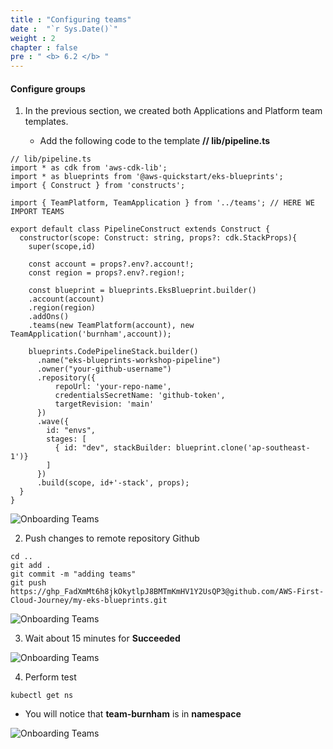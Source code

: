 ```yaml
---
title : "Configuring teams"
date :  "`r Sys.Date()`" 
weight : 2 
chapter : false
pre : " <b> 6.2 </b> "
---
```


#### Configure groups

1.  In the previous section, we created both Applications and Platform team templates.
    
    *   Add the following code to the template **// lib/pipeline.ts**

```
// lib/pipeline.ts
import * as cdk from 'aws-cdk-lib';
import * as blueprints from '@aws-quickstart/eks-blueprints';
import { Construct } from 'constructs';

import { TeamPlatform, TeamApplication } from '../teams'; // HERE WE IMPORT TEAMS

export default class PipelineConstruct extends Construct {
  constructor(scope: Construct: string, props?: cdk.StackProps){
    super(scope,id)

    const account = props?.env?.account!;
    const region = props?.env?.region!;
    
    const blueprint = blueprints.EksBlueprint.builder()
    .account(account)
    .region(region)
    .addOns()
    .teams(new TeamPlatform(account), new TeamApplication('burnham',account));
  
    blueprints.CodePipelineStack.builder()
      .name("eks-blueprints-workshop-pipeline")
      .owner("your-github-username")
      .repository({
          repoUrl: 'your-repo-name',
          credentialsSecretName: 'github-token',
          targetRevision: 'main'
      })
      .wave({
        id: "envs",
        stages: [
          { id: "dev", stackBuilder: blueprint.clone('ap-southeast-1')}
        ]
      })
      .build(scope, id+'-stack', props);
  }
}
```

![Onboarding Teams](/images/6.2-OnboardingTeams/0001.png?featherlight=false&width=90pc)

2.  Push changes to remote repository Github

```
cd ..
git add .
git commit -m "adding teams"
git push https://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@github.com/AWS-First-Cloud-Journey/my-eks-blueprints.git
```

![Onboarding Teams](/images/6.2-OnboardingTeams/0002.png?featherlight=false&width=90pc)

3.  Wait about 15 minutes for **Succeeded**

![Onboarding Teams](/images/6.2-OnboardingTeams/0003.png?featherlight=false&width=90pc)

4.  Perform test

```
kubectl get ns
```

*   You will notice that **team-burnham** is in **namespace**

![Onboarding Teams](/images/6.2-OnboardingTeams/0004.png?featherlight=false&width=90pc)